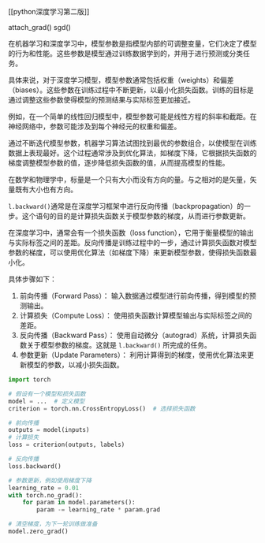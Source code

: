 [[python深度学习第二版]]  

attach_grad()
sgd()

  

在机器学习和深度学习中，模型参数是指模型内部的可调整变量，它们决定了模型的行为和性能。这些参数是模型通过训练数据学到的，并用于进行预测或分类任务。

具体来说，对于深度学习模型，模型参数通常包括权重（weights）和偏差（biases）。这些参数在训练过程中不断更新，以最小化损失函数。训练的目标是通过调整这些参数使得模型的预测结果与实际标签更加接近。

例如，在一个简单的线性回归模型中，模型参数可能是线性方程的斜率和截距。在神经网络中，参数可能涉及到每个神经元的权重和偏差。

通过不断迭代模型参数，机器学习算法试图找到最优的参数组合，以使模型在训练数据上表现最好。这个过程通常涉及到优化算法，如梯度下降，它根据损失函数的梯度调整模型参数的值，逐步降低损失函数的值，从而提高模型的性能。

在数学和物理学中，标量是一个只有大小而没有方向的量。与之相对的是矢量，矢量既有大小也有方向。

`l.backward()`通常是在深度学习框架中进行反向传播（backpropagation）的一步。这个语句的目的是计算损失函数关于模型参数的梯度，从而进行参数更新。

在深度学习中，通常会有一个损失函数（loss function），它用于衡量模型的输出与实际标签之间的差距。反向传播是训练过程中的一步，通过计算损失函数对模型参数的梯度，可以使用优化算法（如梯度下降）来更新模型参数，使得损失函数最小化。

具体步骤如下：

1. 前向传播（Forward Pass）： 输入数据通过模型进行前向传播，得到模型的预测输出。
2. 计算损失（Compute Loss）： 使用损失函数计算模型输出与实际标签之间的差距。
3. 反向传播（Backward Pass）： 使用自动微分（autograd）系统，计算损失函数关于模型参数的梯度。这就是 `l.backward()` 所完成的任务。
4. 参数更新（Update Parameters）： 利用计算得到的梯度，使用优化算法来更新模型的参数，以减小损失函数。
```python
import torch

# 假设有一个模型和损失函数
model = ...  # 定义模型
criterion = torch.nn.CrossEntropyLoss()  # 选择损失函数

# 前向传播
outputs = model(inputs)
# 计算损失
loss = criterion(outputs, labels)

# 反向传播
loss.backward()

# 参数更新，例如使用梯度下降
learning_rate = 0.01
with torch.no_grad():
    for param in model.parameters():
        param -= learning_rate * param.grad

# 清空梯度，为下一轮训练做准备
model.zero_grad()

```
